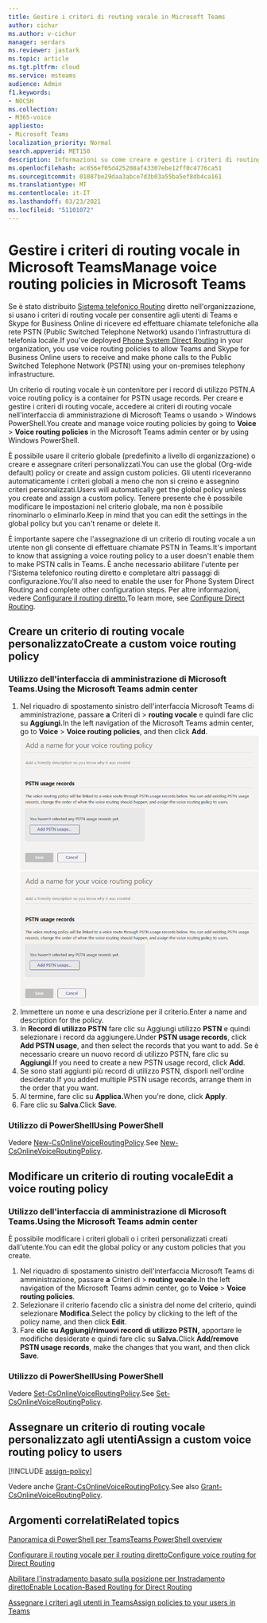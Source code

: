```yaml
---
title: Gestire i criteri di routing vocale in Microsoft Teams
author: cichur
ms.author: v-cichur
manager: serdars
ms.reviewer: jastark
ms.topic: article
ms.tgt.pltfrm: cloud
ms.service: msteams
audience: Admin
f1.keywords:
- NOCSH
ms.collection:
- M365-voice
appliesto:
- Microsoft Teams
localization_priority: Normal
search.appverid: MET150
description: Informazioni su come creare e gestire i criteri di routing vocale in Microsoft Teams.
ms.openlocfilehash: ac856ef05d425208af43307ebe12ff0c4776ca51
ms.sourcegitcommit: 01087be29daa3abce7d3b03a55ba5ef8db4ca161
ms.translationtype: MT
ms.contentlocale: it-IT
ms.lasthandoff: 03/23/2021
ms.locfileid: "51101072"
---
```

# <a name="manage-voice-routing-policies-in-microsoft-teams"></a><span data-ttu-id="a357d-103">Gestire i criteri di routing vocale in Microsoft Teams</span><span class="sxs-lookup"><span data-stu-id="a357d-103">Manage voice routing policies in Microsoft Teams</span></span>

<span data-ttu-id="a357d-104">Se è stato distribuito [Sistema telefonico Routing](direct-routing-landing-page.md) diretto nell'organizzazione, si usano i criteri di routing vocale per consentire agli utenti di Teams e Skype for Business Online di ricevere ed effettuare chiamate telefoniche alla rete PSTN (Public Switched Telephone Network) usando l'infrastruttura di telefonia locale.</span><span class="sxs-lookup"><span data-stu-id="a357d-104">If you've deployed [Phone System Direct Routing](direct-routing-landing-page.md) in your organization, you use voice routing policies to allow Teams and Skype for Business Online users to receive and make phone calls to the Public Switched Telephone Network (PSTN) using your on-premises telephony infrastructure.</span></span>

<span data-ttu-id="a357d-105">Un criterio di routing vocale è un contenitore per i record di utilizzo PSTN.</span><span class="sxs-lookup"><span data-stu-id="a357d-105">A voice routing policy is a container for PSTN usage records.</span></span> <span data-ttu-id="a357d-106">Per creare e gestire i criteri di routing vocale, accedere ai criteri di routing vocale nell'interfaccia di amministrazione di Microsoft Teams o usando  >   Windows PowerShell.</span><span class="sxs-lookup"><span data-stu-id="a357d-106">You create and manage voice routing policies by going to **Voice** > **Voice routing policies** in the Microsoft Teams admin center or by using Windows PowerShell.</span></span>

<span data-ttu-id="a357d-107">È possibile usare il criterio globale (predefinito a livello di organizzazione) o creare e assegnare criteri personalizzati.</span><span class="sxs-lookup"><span data-stu-id="a357d-107">You can use the global (Org-wide default) policy or create and assign custom policies.</span></span> <span data-ttu-id="a357d-108">Gli utenti riceveranno automaticamente i criteri globali a meno che non si creino e assegnino criteri personalizzati.</span><span class="sxs-lookup"><span data-stu-id="a357d-108">Users will automatically get the global policy unless you create and assign a custom policy.</span></span> <span data-ttu-id="a357d-109">Tenere presente che è possibile modificare le impostazioni nel criterio globale, ma non è possibile rinominarlo o eliminarlo.</span><span class="sxs-lookup"><span data-stu-id="a357d-109">Keep in mind that you can edit the settings in the global policy but you can't rename or delete it.</span></span>

<span data-ttu-id="a357d-110">È importante sapere che l'assegnazione di un criterio di routing vocale a un utente non gli consente di effettuare chiamate PSTN in Teams.</span><span class="sxs-lookup"><span data-stu-id="a357d-110">It's important to know that assigning a voice routing policy to a user doesn't enable them to make PSTN calls in Teams.</span></span> <span data-ttu-id="a357d-111">È anche necessario abilitare l'utente per l'Sistema telefonico routing diretto e completare altri passaggi di configurazione.</span><span class="sxs-lookup"><span data-stu-id="a357d-111">You'll also need to enable the user for Phone System Direct Routing and complete other configuration steps.</span></span> <span data-ttu-id="a357d-112">Per altre informazioni, vedere [Configurare il routing diretto.](direct-routing-configure.md)</span><span class="sxs-lookup"><span data-stu-id="a357d-112">To learn more, see [Configure Direct Routing](direct-routing-configure.md).</span></span>

## <a name="create-a-custom-voice-routing-policy"></a><span data-ttu-id="a357d-113">Creare un criterio di routing vocale personalizzato</span><span class="sxs-lookup"><span data-stu-id="a357d-113">Create a custom voice routing policy</span></span>

### <a name="using-the-microsoft-teams-admin-center"></a><span data-ttu-id="a357d-114">Utilizzo dell'interfaccia di amministrazione di Microsoft Teams.</span><span class="sxs-lookup"><span data-stu-id="a357d-114">Using the Microsoft Teams admin center</span></span>

1. <span data-ttu-id="a357d-115">Nel riquadro di spostamento sinistro dell'interfaccia Microsoft Teams di amministrazione, passare **a** Criteri di  >  **routing vocale** e quindi fare clic su **Aggiungi.**</span><span class="sxs-lookup"><span data-stu-id="a357d-115">In the left navigation of the Microsoft Teams admin center, go to **Voice** > **Voice routing policies**, and then click **Add**.</span></span><br>
    <span data-ttu-id="a357d-116">![Screenshot della pagina Aggiungi criteri di routing vocale nell'interfaccia Microsoft Teams di amministrazione](media/manage-voice-routing-policies.png)</span><span class="sxs-lookup"><span data-stu-id="a357d-116">![Screenshot of the Add voice routing policy page in the Microsoft Teams admin center ](media/manage-voice-routing-policies.png)</span></span> 
2. <span data-ttu-id="a357d-117">Immettere un nome e una descrizione per il criterio.</span><span class="sxs-lookup"><span data-stu-id="a357d-117">Enter a name and description for the policy.</span></span>
3. <span data-ttu-id="a357d-118">In **Record di utilizzo PSTN** fare clic su Aggiungi utilizzo **PSTN** e quindi selezionare i record da aggiungere.</span><span class="sxs-lookup"><span data-stu-id="a357d-118">Under **PSTN usage records**, click **Add PSTN usage**, and then select the records that you want to add.</span></span> <span data-ttu-id="a357d-119">Se è necessario creare un nuovo record di utilizzo PSTN, fare clic su **Aggiungi**.</span><span class="sxs-lookup"><span data-stu-id="a357d-119">If you need to create a new PSTN usage record, click **Add**.</span></span>
4. <span data-ttu-id="a357d-120">Se sono stati aggiunti più record di utilizzo PSTN, disporli nell'ordine desiderato.</span><span class="sxs-lookup"><span data-stu-id="a357d-120">If you added multiple PSTN usage records, arrange them in the order that you want.</span></span>
5. <span data-ttu-id="a357d-121">Al termine, fare clic su **Applica.**</span><span class="sxs-lookup"><span data-stu-id="a357d-121">When you're done, click **Apply**.</span></span>
6. <span data-ttu-id="a357d-122">Fare clic su **Salva**.</span><span class="sxs-lookup"><span data-stu-id="a357d-122">Click **Save**.</span></span>

### <a name="using-powershell"></a><span data-ttu-id="a357d-123">Utilizzo di PowerShell</span><span class="sxs-lookup"><span data-stu-id="a357d-123">Using PowerShell</span></span>

<span data-ttu-id="a357d-124">Vedere [New-CsOnlineVoiceRoutingPolicy](/powershell/module/skype/new-csonlinevoiceroutingpolicy).</span><span class="sxs-lookup"><span data-stu-id="a357d-124">See [New-CsOnlineVoiceRoutingPolicy](/powershell/module/skype/new-csonlinevoiceroutingpolicy).</span></span>

## <a name="edit-a-voice-routing-policy"></a><span data-ttu-id="a357d-125">Modificare un criterio di routing vocale</span><span class="sxs-lookup"><span data-stu-id="a357d-125">Edit a voice routing policy</span></span>

### <a name="using-the-microsoft-teams-admin-center"></a><span data-ttu-id="a357d-126">Utilizzo dell'interfaccia di amministrazione di Microsoft Teams.</span><span class="sxs-lookup"><span data-stu-id="a357d-126">Using the Microsoft Teams admin center</span></span>

<span data-ttu-id="a357d-127">È possibile modificare i criteri globali o i criteri personalizzati creati dall'utente.</span><span class="sxs-lookup"><span data-stu-id="a357d-127">You can edit the global policy or any custom policies that you create.</span></span>

1. <span data-ttu-id="a357d-128">Nel riquadro di spostamento sinistro dell'interfaccia Microsoft Teams di amministrazione, passare **a** Criteri di  >  **routing vocale.**</span><span class="sxs-lookup"><span data-stu-id="a357d-128">In the left navigation of the Microsoft Teams admin center, go to **Voice** > **Voice routing policies**.</span></span>
2. <span data-ttu-id="a357d-129">Selezionare il criterio facendo clic a sinistra del nome del criterio, quindi selezionare **Modifica**.</span><span class="sxs-lookup"><span data-stu-id="a357d-129">Select the policy by clicking to the left of the policy name, and then click **Edit**.</span></span>
3. <span data-ttu-id="a357d-130">Fare **clic su Aggiungi/rimuovi record di utilizzo PSTN,** apportare le modifiche desiderate e quindi fare clic su **Salva.**</span><span class="sxs-lookup"><span data-stu-id="a357d-130">Click **Add/remove PSTN usage records**, make the changes that you want, and then click **Save**.</span></span>

### <a name="using-powershell"></a><span data-ttu-id="a357d-131">Utilizzo di PowerShell</span><span class="sxs-lookup"><span data-stu-id="a357d-131">Using PowerShell</span></span>

<span data-ttu-id="a357d-132">Vedere [Set-CsOnlineVoiceRoutingPolicy](/powershell/module/skype/set-csonlinevoiceroutingpolicy).</span><span class="sxs-lookup"><span data-stu-id="a357d-132">See [Set-CsOnlineVoiceRoutingPolicy](/powershell/module/skype/set-csonlinevoiceroutingpolicy).</span></span>

## <a name="assign-a-custom-voice-routing-policy-to-users"></a><span data-ttu-id="a357d-133">Assegnare un criterio di routing vocale personalizzato agli utenti</span><span class="sxs-lookup"><span data-stu-id="a357d-133">Assign a custom voice routing policy to users</span></span>

[!INCLUDE [assign-policy](includes/assign-policy.md)]

<span data-ttu-id="a357d-134">Vedere anche [Grant-CsOnlineVoiceRoutingPolicy](/powershell/module/skype/grant-csonlinevoiceroutingpolicy).</span><span class="sxs-lookup"><span data-stu-id="a357d-134">See also [Grant-CsOnlineVoiceRoutingPolicy](/powershell/module/skype/grant-csonlinevoiceroutingpolicy).</span></span>

## <a name="related-topics"></a><span data-ttu-id="a357d-135">Argomenti correlati</span><span class="sxs-lookup"><span data-stu-id="a357d-135">Related topics</span></span>

[<span data-ttu-id="a357d-136">Panoramica di PowerShell per Teams</span><span class="sxs-lookup"><span data-stu-id="a357d-136">Teams PowerShell overview</span></span>](teams-powershell-overview.md)

[<span data-ttu-id="a357d-137">Configurare il routing vocale per il routing diretto</span><span class="sxs-lookup"><span data-stu-id="a357d-137">Configure voice routing for Direct Routing</span></span>](direct-routing-voice-routing.md)

[<span data-ttu-id="a357d-138">Abilitare l'instradamento basato sulla posizione per Instradamento diretto</span><span class="sxs-lookup"><span data-stu-id="a357d-138">Enable Location-Based Routing for Direct Routing</span></span>](location-based-routing-enable.md)

[<span data-ttu-id="a357d-139">Assegnare i criteri agli utenti in Teams</span><span class="sxs-lookup"><span data-stu-id="a357d-139">Assign policies to your users in Teams</span></span>](assign-policies.md)